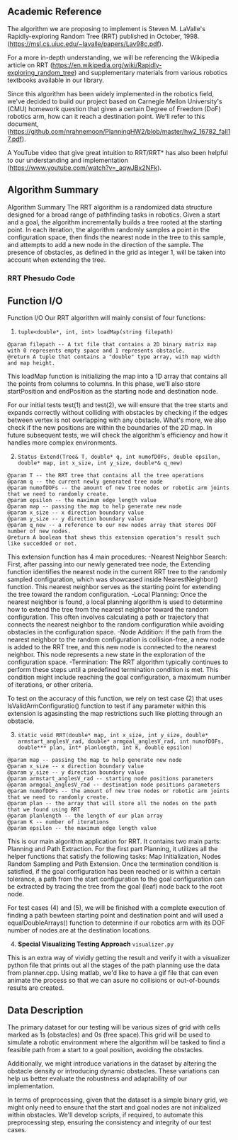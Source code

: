## Academic Reference

The algorithm we are proposing to implement is Steven M. LaValle's Rapidly-exploring Random Tree (RRT) published in October, 1998. (https://msl.cs.uiuc.edu/~lavalle/papers/Lav98c.pdf).

For a more in-depth understanding, we will be referencing the Wikipedia article on RRT
(https://en.wikipedia.org/wiki/Rapidly-exploring_random_tree) and supplementary materials from various robotics textbooks available
in our library.

Since this algorithm has been widely implemented in the robotics field, we've decided to build our project based on Carnegie Mellon University's (CMU) homework question that given a certain Degree of Freedom (DoF) robotics arm, how can it reach a destination point. We'll refer to this document, (https://github.com/nrahnemoon/PlanningHW2/blob/master/hw2_16782_fall17.pdf).

A YouTube video that give great intuition to RRT/RRT* has also been helpful to our understanding and implementation (https://www.youtube.com/watch?v=_aqwJBx2NFk).

## Algorithm Summary

Algorithm Summary The RRT algorithm is a randomized data structure designed for a broad range of pathfinding tasks in robotics.
Given a start and a goal, the algorithm incrementally builds a tree rooted at the starting point. In each iteration, the algorithm
randomly samples a point in the configuration space, then finds the nearest node in the tree to this sample, and attempts to add a
new node in the direction of the sample. The presence of obstacles, as defined in the grid as integer 1, will be taken into account when extending the tree.

### RRT Phesudo Code



## Function I/O
Function I/O Our RRT algorithm will mainly consist of four functions:

1. `tuple<double*, int, int> loadMap(string filepath)`
```
@param filepath -- A txt file that contains a 2D binary matrix map with 0 represents empty space and 1 represents obstacle.
@return A tuple that contains a "double" type array, with map width and map height.
```

This loadMap function is initializing the map into a 1D array that contains all the points from columns to columns. In this phase, we'll also store startPosition and endPosition as the starting node and destination node.

For our initial tests test(1) and test(2), we will ensure that the tree starts and expands correctly without colliding with obstacles by checking if the edges between vertex is not overlapping with any obstacle. What's more, we also check if the new positions are within the boundaries of the 2D map. In future subsequent tests, we will check the algorithm's efficiency and how it handles more complex environments.

2. `Status Extend(Tree& T, double* q, int numofDOFs, double epsilon, double* map, int x_size, int y_size, double*& q_new)`
```
@param T -- the RRT tree that contains all the tree operations
@param q -- the current newly generated tree node
@param numofDOFs -- the amount of new tree nodes or robotic arm joints that we need to randomly create.
@param epsilon -- the maximum edge length value
@param map -- passing the map to help generate new node
@param x_size -- x direction boundary value
@param y_size -- y direction boundary value
@param q_new -- a reference to our new nodes array that stores DOF number of new nodes.
@return A boolean that shows this extension operation's result such like succedded or not.
```
This extension function has 4 main procedures:
-Nearest Neighbor Search: First, after passing into our newly generated tree node, the Extending function identifies the nearest node in the current RRT tree to the randomly sampled configuration, which was showcased inside NearestNeighbor() function. This nearest neighbor serves as the starting point for extending the tree toward the random configuration.
-Local Planning: Once the nearest neighbor is found, a local planning algorithm is used to determine how to extend the tree from the nearest neighbor toward the random configuration. This often involves calculating a path or trajectory that connects the nearest neighbor to the random configuration while avoiding obstacles in the configuration space.
-Node Addition: If the path from the nearest neighbor to the random configuration is collision-free, a new node is added to the RRT tree, and this new node is connected to the nearest neighbor. This node represents a new state in the exploration of the configuration space.
-Termination: The RRT algorithm typically continues to perform these steps until a predefined termination condition is met. This condition might include reaching the goal configuration, a maximum number of iterations, or other criteria.

To test on the accuracy of this function, we rely on test case (2) that uses IsValidArmConfiguratio() function to test if any parameter within this extension is agasinsting the map restrictions such like plotting through an obstacle.

3. `static void RRT(double* map, int x_size, int y_size, double* armstart_anglesV_rad, double* armgoal_anglesV_rad, int numofDOFs, double*** plan, int* planlength, int K, double epsilon)`
```
@param map -- passing the map to help generate new node
@param x_size -- x direction boundary value
@param y_size -- y direction boundary value
@param armstart_anglesV_rad -- starting node positions parameters
@param armgoal_anglesV_rad -- destination node positions parameters
@param numofDOFs -- the amount of new tree nodes or robotic arm joints that we need to randomly create.
@param plan -- the array that will store all the nodes on the path that we found using RRT
@param planlength -- the length of our plan array
@param K -- number of iterations
@param epsilon -- the maximum edge length value
```
This is our main algorithm application for RRT. It contains two main parts: Planning and Path Extraction. For the first part Planning, it utilizes all the helper functions that satisfy the following tasks: Map Initialization, Nodes Random Sampling and Path Extension. Once the termination condition is satisfied, if the goal configuration has been reached or is within a certain tolerance, a path from the start configuration to the goal configuration can be extracted by tracing the tree from the goal (leaf) node back to the root node.

For test cases (4) and (5), we will be finished with a complete execution of finding a path bewteen starting point and destination point and will used a equalDoubleArrays() function to determine if our robotics arm with its DOF number of nodes are at the destination locations.


4. **Special Visualizing Testing Approach** `visualizer.py`

This is an extra way of vividly getting the result and verify it with a visualizer python file that prints out all the stages of the path planning use the data from planner.cpp. Using matlab, we'd like to have a gif file that can even animate the process so that we can asure no collisions or out-of-bounds results are created.

## Data Description

The primary dataset for our testing will be various sizes of grid with cells marked as 1s (obstacles) and 0s (free space).This grid will be used to simulate a robotic environment where the algorithm will be tasked to find a feasible path from a start to a goal position, avoiding the obstacles.

Additionally, we might introduce variations in the dataset by altering the obstacle density or introducing dynamic obstacles. These
variations can help us better evaluate the robustness and adaptability of our implementation.

In terms of preprocessing, given that the dataset is a simple binary grid, we might only need to ensure that the start and goal nodes are not initialized within obstacles. We'll develop scripts, if required, to automate this preprocessing step, ensuring the consistency and integrity of our test cases.